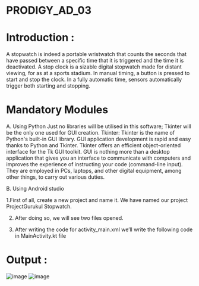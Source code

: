 # PRODIGY_AD_03
# Introduction :
A stopwatch is indeed a portable wristwatch that counts the seconds that have passed between a specific time that it is triggered and the time it is deactivated. A stop clock is a sizable digital stopwatch made for distant viewing, for as at a sports stadium. In manual timing, a button is pressed to start and stop the clock. In a fully automatic time, sensors automatically trigger both starting and stopping.
# Mandatory Modules
A. Using Python
Just no libraries will be utilised in this software; Tkinter will be the only one used for GUI creation.
Tkinter: Tkinter is the name of Python's built-in GUI library. GUI application development is rapid and easy thanks to Python and Tkinter. Tkinter offers an efficient object-oriented interface for the Tk GUI toolkit. GUI is nothing more than a desktop application that gives you an interface to communicate with computers and improves the experience of instructing your code (command-line input). They are employed in PCs, laptops, and other digital equipment, among other things, to carry out various duties.

B. Using Android studio

1.First of all, create a new project and name it. We have named our project ProjectGurukul Stopwatch.

2. After doing so, we will see two files opened.
  
3. After writing the code for activity_main.xml we’ll write the following code in MainActivity.kt file
# Output :
![image](https://github.com/RANJANA20-eng/PRODIGY_AD_03/assets/133365717/7dbea42b-bcae-43c9-9011-31ca2135eed2)
![image](https://github.com/RANJANA20-eng/PRODIGY_AD_03/assets/133365717/b7b0b2b1-3941-4884-9e6e-39e3a3c50f25)
